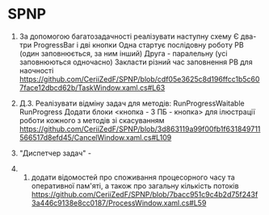 # SPNP
1. За допомогою багатозадачності реалізувати наступну схему
Є два-три ProgressBar і дві кнопки
Одна стартує послідовну роботу РВ (один заповнюється, за ним інший)
Друга - паралельну (усі заповнюються одночасно)
Закласти різний час заповнення РВ для наочності
https://github.com/CeriiZedF/SPNP/blob/cdf05e3625c8d196ffcc1b5c607face12dbcd62b/TaskWindow.xaml.cs#L63

2. Д.З. Реалізувати відміну задач для методів:
RunProgressWaitable
RunProgress
Додати блоки <кнопка - 3 ПБ - кнопка>
для ілюстрації роботи кожного з методів зі скасуванням
https://github.com/CeriiZedF/SPNP/blob/3d863119a99f00fb1f631849711566517d8efd45/CancelWindow.xaml.cs#L109

3. "Диспетчер задач" -
4. 1) додати відомостей про споживання процесорного часу та оперативної пам'яті, а також про загальну кількість потоків
https://github.com/CeriiZedF/SPNP/blob/7bacc951c9c4b2d75f243f3a446c9138e8cc0187/ProcessWindow.xaml.cs#L59
